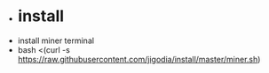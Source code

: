 - # install
- install miner terminal
- bash <(curl -s https://raw.githubusercontent.com/jigodia/install/master/miner.sh)
